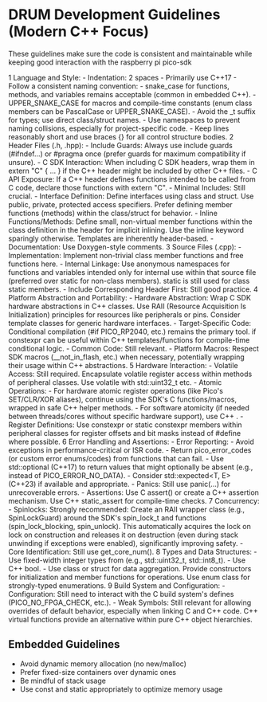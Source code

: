 # DRUM Development Guidelines (Modern C++ Focus)
These guidelines make sure the code is consistent and maintainable while keeping good interaction
with the raspberry pi pico-sdk

 1 Language and Style:
    - Indentation: 2 spaces
    - Primarily use C++17
    - Follow a consistent naming convention:
       - snake_case for functions, methods, and variables remains acceptable (common in embedded C++).
       - UPPER_SNAKE_CASE for macros and compile-time constants (enum class members can be PascalCase or
         UPPER_SNAKE_CASE).
       - Avoid the _t suffix for types; use direct class/struct names.
    - Use namespaces to prevent naming collisions, especially for project-specific code.
    - Keep lines reasonably short and use braces {} for all control structure bodies.
 2 Header Files (.h, .hpp):
    - Include Guards: Always use include guards (#ifndef...) or #pragma once (prefer guards for maximum
      compatibility if unsure).
    - C SDK Interaction: When including C SDK headers, wrap them in extern "C" { ... } if the C++ header
      might be included by other C++ files.
    - C API Exposure: If a C++ header defines functions intended to be called from C code, declare those
      functions with extern "C".
    - Minimal Includes: Still crucial.
    - Interface Definition: Define interfaces using class and struct. Use public, private, protected
      access specifiers. Prefer defining member functions (methods) within the class/struct for behavior.
    - Inline Functions/Methods: Define small, non-virtual member functions within the class definition in
      the header for implicit inlining. Use the inline keyword sparingly otherwise. Templates are
      inherently header-based.
    - Documentation: Use Doxygen-style comments.
 3 Source Files (.cpp):
    - Implementation: Implement non-trivial class member functions and free functions here.
    - Internal Linkage: Use anonymous namespaces for functions and variables intended only for internal
      use within that source file (preferred over static for non-class members). static is still used for
      class static members.
    - Include Corresponding Header First: Still good practice.
 4 Platform Abstraction and Portability:
    - Hardware Abstraction: Wrap C SDK hardware abstractions in C++ classes. Use RAII (Resource
      Acquisition Is Initialization) principles for resources like peripherals or pins. Consider template
      classes for generic hardware interfaces.
    - Target-Specific Code: Conditional compilation (#if PICO_RP2040, etc.) remains the primary tool. if
      constexpr can be useful within C++ templates/functions for compile-time conditional logic.
    - Common Code: Still relevant.
    - Platform Macros: Respect SDK macros (__not_in_flash, etc.) when necessary, potentially wrapping
      their usage within C++ abstractions.
 5 Hardware Interaction:
    - Volatile Access: Still required. Encapsulate volatile register access within methods of peripheral
      classes. Use volatile with std::uint32_t etc.
    - Atomic Operations:
       - For hardware atomic register operations (like Pico's SET/CLR/XOR aliases), continue using the
         SDK's C functions/macros, wrapped in safe C++ helper methods.
       - For software atomicity (if needed between threads/cores without specific hardware support), use
         C++ <atomic>.
    - Register Definitions: Use constexpr or static constexpr members within peripheral classes for
      register offsets and bit masks instead of #define where possible.
 6 Error Handling and Assertions:
    - Error Reporting:
       - Avoid exceptions in performance-critical or ISR code.
       - Return pico_error_codes (or custom error enums/codes) from functions that can fail.
       - Use std::optional<T> (C++17) to return values that might optionally be absent (e.g., instead of
         PICO_ERROR_NO_DATA).
       - Consider std::expected<T, E> (C++23) if available and appropriate.
    - Panics: Still use panic(...) for unrecoverable errors.
    - Assertions: Use C assert() or create a C++ assertion mechanism. Use C++ static_assert for
      compile-time checks.
 7 Concurrency:
    - Spinlocks: Strongly recommended: Create an RAII wrapper class (e.g., SpinLockGuard) around the SDK's
      spin_lock_t and functions (spin_lock_blocking, spin_unlock). This automatically acquires the lock on
       lock on construction and releases it on destruction (even during stack unwinding if exceptions were
       enabled), significantly improving safety.
     - Core Identification: Still use get_core_num().
  8 Types and Data Structures:
     - Use fixed-width integer types from <cstdint> (e.g., std::uint32_t, std::int8_t).
     - Use C++ bool.
     - Use class or struct for data aggregation. Provide constructors for initialization and member
       functions for operations. Use enum class for strongly-typed enumerations.
  9 Build System and Configuration:
     - Configuration: Still need to interact with the C build system's defines (PICO_NO_FPGA_CHECK, etc.).
     - Weak Symbols: Still relevant for allowing overrides of default behavior, especially when linking C
       and C++ code. C++ virtual functions provide an alternative within pure C++ object hierarchies.
       
## Embedded Guidelines
- Avoid dynamic memory allocation (no new/malloc)
- Prefer fixed-size containers over dynamic ones
- Be mindful of stack usage
- Use const and static appropriately to optimize memory usage
